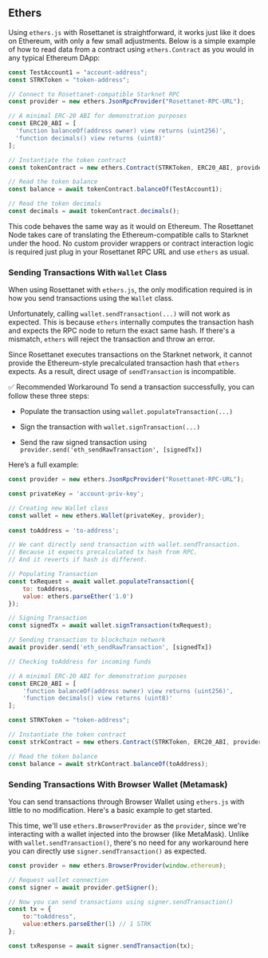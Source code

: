 ## Ethers

Using `ethers.js` with Rosettanet is straightforward, it works just like it does on Ethereum, with only a few small adjustments. Below is a simple example of how to read data from a contract using `ethers.Contract` as you would in any typical Ethereum DApp:

```js
const TestAccount1 = "account-address";
const STRKToken = "token-address";

// Connect to Rosettanet-compatible Starknet RPC
const provider = new ethers.JsonRpcProvider("Rosettanet-RPC-URL");

// A minimal ERC-20 ABI for demonstration purposes
const ERC20_ABI = [
  'function balanceOf(address owner) view returns (uint256)',
  'function decimals() view returns (uint8)'
];

// Instantiate the token contract
const tokenContract = new ethers.Contract(STRKToken, ERC20_ABI, provider);

// Read the token balance
const balance = await tokenContract.balanceOf(TestAccount1);

// Read the token decimals
const decimals = await tokenContract.decimals();
```

This code behaves the same way as it would on Ethereum. The Rosettanet Node takes care of translating the Ethereum-compatible calls to Starknet under the hood. No custom provider wrappers or contract interaction logic is required just plug in your Rosettanet RPC URL and use `ethers` as usual.

### Sending Transactions With `Wallet` Class

When using Rosettanet with `ethers.js`, the only modification required is in how you send transactions using the `Wallet` class.

Unfortunately, calling `wallet.sendTransaction(...)` will not work as expected. This is because `ethers` internally computes the transaction hash and expects the RPC node to return the exact same hash. If there's a mismatch, `ethers` will reject the transaction and throw an error.

Since Rosettanet executes transactions on the Starknet network, it cannot provide the Ethereum-style precalculated transaction hash that `ethers` expects. As a result, direct usage of `sendTransaction` is incompatible.

✅ Recommended Workaround
To send a transaction successfully, you can follow these three steps:

* Populate the transaction using `wallet.populateTransaction(...)`

* Sign the transaction with `wallet.signTransaction(...)`

* Send the raw signed transaction using `provider.send('eth_sendRawTransaction', [signedTx])`

Here’s a full example:

```js
const provider = new ethers.JsonRpcProvider("Rosettanet-RPC-URL");

const privateKey = 'account-priv-key';

// Creating new Wallet class
const wallet = new ethers.Wallet(privateKey, provider);
        
const toAddress = 'to-address';

// We cant directly send transaction with wallet.sendTransaction. 
// Because it expects precalculated tx hash from RPC.
// And it reverts if hash is different.

// Populating Transaction
const txRequest = await wallet.populateTransaction({
    to: toAddress,
    value: ethers.parseEther('1.0')
});

// Signing Transaction
const signedTx = await wallet.signTransaction(txRequest);

// Sending transaction to blockchain network
await provider.send('eth_sendRawTransaction', [signedTx])

// Checking toAddress for incoming funds

// A minimal ERC-20 ABI for demonstration purposes
const ERC20_ABI = [
    'function balanceOf(address owner) view returns (uint256)',
    'function decimals() view returns (uint8)'
];

const STRKToken = "token-address";

// Instantiate the token contract
const strkContract = new ethers.Contract(STRKToken, ERC20_ABI, provider);

// Read the token balance
const balance = await strkContract.balanceOf(toAddress);
```

### Sending Transactions With Browser Wallet (Metamask)

You can send transactions through Browser Wallet using `ethers.js` with little to no modification. Here's a basic example to get started.

This time, we'll use `ethers.BrowserProvider` as the `provider`, since we're interacting with a wallet injected into the browser (like MetaMask). Unlike with `wallet.sendTransaction()`, there's no need for any workaround here you can directly use `signer.sendTransaction()` as expected.

```js
const provider = new ethers.BrowserProvider(window.ethereum);

// Request wallet connection
const signer = await provider.getSigner();

// Now you can send transactions using signer.sendTransaction()
const tx = {
    to:"toAddress",
    value:ethers.parseEther(1) // 1 STRK
};

const txResponse = await signer.sendTransaction(tx);
